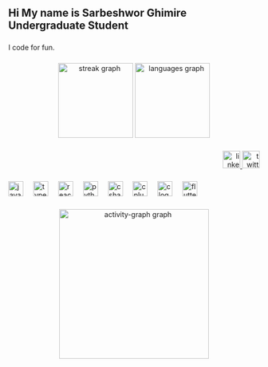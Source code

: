 <h2 align="left">Hi My name is Sarbeshwor Ghimire<br>Undergraduate Student</h2>

###

<p align="left">I code for fun.</p>

###

<div align="center">
  <img src="https://streak-stats.demolab.com?user=Sarbeshwor&locale=en&mode=daily&theme=default&hide_border=true&border_radius=5" height="150" alt="streak graph"  />
  <img src="https://github-readme-stats.vercel.app/api/top-langs?username=Sarbeshwor&locale=en&hide_title=true&layout=compact&card_width=320&langs_count=6&theme=default&hide_border=true" height="150" alt="languages graph"  />
</div>

###

<div align="right">
  <a href="https://www.linkedin.com/in/nogom/" target="_blank">
    <img src="https://img.shields.io/static/v1?message=LinkedIn&logo=linkedin&label=&color=0077B5&logoColor=white&labelColor=&style=for-the-badge" height="35" alt="linkedin logo"  />
  </a>
  <a href="https://x.com/mr_nogom" target="_blank">
    <img src="https://img.shields.io/static/v1?message=X&logo=twitter&label=&color=black&logoColor=white&labelColor=black&style=for-the-badge" height="35" alt="twitter logo"  />
  </a>
</div>

###

<div align="left">
  <img src="https://cdn.jsdelivr.net/gh/devicons/devicon/icons/javascript/javascript-original.svg" height="30" alt="javascript logo"  />
  <img width="12" />
  <img src="https://cdn.jsdelivr.net/gh/devicons/devicon/icons/typescript/typescript-original.svg" height="30" alt="typescript logo"  />
  <img width="12" />
  <img src="https://cdn.jsdelivr.net/gh/devicons/devicon/icons/react/react-original.svg" height="30" alt="react logo"  />
  <img width="12" />
  <img src="https://cdn.jsdelivr.net/gh/devicons/devicon/icons/python/python-original.svg" height="30" alt="python logo"  />
  <img width="12" />
  <img src="https://cdn.jsdelivr.net/gh/devicons/devicon/icons/csharp/csharp-original.svg" height="30" alt="csharp logo"  />
  <img width="12" />
  <img src="https://cdn.jsdelivr.net/gh/devicons/devicon/icons/cplusplus/cplusplus-original.svg" height="30" alt="cplusplus logo"  />
  <img width="12" />
  <img src="https://cdn.jsdelivr.net/gh/devicons/devicon/icons/c/c-original.svg" height="30" alt="c logo"  />
  <img width="12" />
  <img src="https://cdn.jsdelivr.net/gh/devicons/devicon/icons/flutter/flutter-original.svg" height="30" alt="flutter logo"  />
</div>

###

<div align="center">
  <img src="https://github-readme-activity-graph.vercel.app/graph?username=Sarbeshwor&radius=16&theme=react&area=true&order=5" height="300" alt="activity-graph graph"  />
</div>

###
